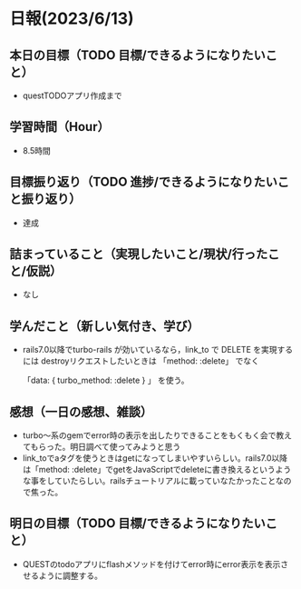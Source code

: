 # 日報(2023/6/13)

## 本日の目標（TODO 目標/できるようになりたいこと）

- questTODOアプリ作成まで

## 学習時間（Hour）
- 8.5時間

## 目標振り返り（TODO 進捗/できるようになりたいこと振り返り）
- 達成

## 詰まっていること（実現したいこと/現状/行ったこと/仮説）

- なし


## 学んだこと（新しい気付き、学び）
- 	rails7.0以降でturbo-rails が効いているなら，link_to で DELETE を実現するには
	destroyリクエストしたいときは
	「method: :delete」
	でなく

	「data: { turbo_method: :delete } 」
	を使う。

## 感想（一日の感想、雑談）
- turbo～系のgemでerror時の表示を出したりできることをもくもく会で教えてもらった。明日調べて使ってみようと思う
- link_toでaタグを使うときはgetになってしまいやすいらしい。rails7.0以降は「method: :delete」でgetをJavaScriptでdeleteに書き換えるというような事をしていたらしい。railsチュートリアルに載っていなたかったことなので焦った。
## 明日の目標（TODO 目標/できるようになりたいこと）

- QUESTのtodoアプリにflashメソッドを付けてerror時にerror表示を表示させるように調整する。